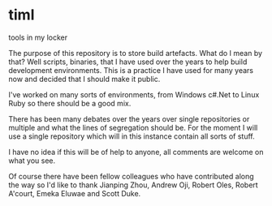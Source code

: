 timl
====

tools in my locker

The purpose of this repository is to store build artefacts. What do I mean by that? Well scripts, binaries, that I have used over the years to help build development environments. This is a practice I have used for many years now and decided that I should make it public.

I've worked on many sorts of environments, from Windows c#.Net to Linux Ruby so there should be a good mix.

There has been many debates over the years over single repositories or multiple and what the lines of segregation should be. For the moment I will use a single repository which will in this instance contain all sorts of stuff.

I have no idea if this will be of help to anyone, all comments are welcome on what you see.

Of course there have been fellow colleagues who have contributed along the way so I'd like to thank Jianping Zhou, Andrew Oji, Robert Oles, Robert A'court, Emeka Eluwae and Scott Duke.
